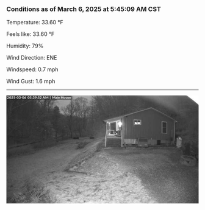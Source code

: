 ### Conditions as of March 6, 2025 at 5:45:09 AM CST 

Temperature: 33.60 &deg;F

Feels like: 33.60 &deg;F

Humidity: 79%

Wind Direction: ENE

Windspeed: 0.7 mph

Wind Gust: 1.6 mph

---

<img src="./images/latest.jpeg"/>

